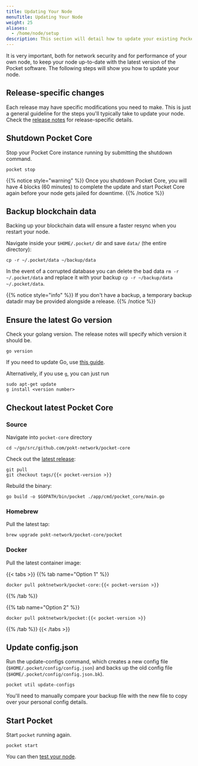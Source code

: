 ```yaml
---
title: Updating Your Node
menuTitle: Updating Your Node
weight: 25
aliases:
  - /home/node/setup
description: This section will detail how to update your existing Pocket node when a new version is released.
---
```


It is very important, both for network security and for performance of your own node, to keep your node up-to-date with the latest version of the Pocket software. The following steps will show you how to update your node.

## Release-specific changes

Each release may have specific modifications you need to make. This is just a general guideline for the steps you'll typically take to update your node. Check the [release notes](https://github.com/pokt-network/pocket-core/releases) for release-specific details.

## Shutdown Pocket Core

Stop your Pocket Core instance running by submitting the shutdown command.

```
pocket stop
```

{{% notice style="warning" %}}
Once you shutdown Pocket Core, you will have 4 blocks (60 minutes) to complete the update and start Pocket Core again before your node gets jailed for downtime.
{{% /notice %}}

## Backup blockchain data

Backing up your blockchain data will ensure a faster resync when you restart your node.

Navigate inside your `$HOME/.pocket/` dir and save `data/` (the entire directory):

```
cp -r ~/.pocket/data ~/backup/data
```

In the event of a corrupted database you can delete the bad data `rm -r ~/.pocket/data` and replace it with your backup `cp -r ~/backup/data ~/.pocket/data`.

{{% notice style="info" %}}
If you don't have a backup, a temporary backup datadir may be provided alongside a release.
{{% /notice %}}

## Ensure the latest Go version

Check your golang version. The release notes will specify which version it should be.

```
go version
```

If you need to update Go, use [this guide](https://gist.github.com/nikhita/432436d570b89cab172dcf2894465753).

Alternatively, if you use `g`, you can just run

```
sudo apt-get update
g install <version number>
```

## Checkout latest Pocket Core

### Source

Navigate into `pocket-core` directory

```
cd ~/go/src/github.com/pokt-network/pocket-core
```

Check out the [latest release](https://github.com/pokt-network/pocket-core/releases):

```
git pull
git checkout tags/{{< pocket-version >}}
```

Rebuild the binary:

```
go build -o $GOPATH/bin/pocket ./app/cmd/pocket_core/main.go
```

### Homebrew

Pull the latest tap:

```
brew upgrade pokt-network/pocket-core/pocket
```

### Docker

Pull the latest container image:

{{< tabs >}}
{{% tab name="Option 1" %}}
```
docker pull poktnetwork/pocket-core:{{< pocket-version >}}
```
{{% /tab %}}

{{% tab name="Option 2" %}}
```
docker pull poktnetwork/pocket:{{< pocket-version >}}
```
{{% /tab %}}
{{< /tabs >}}

## Update config.json

Run the update-configs command, which creates a new config file (`$HOME/.pocket/config/config.json`) and backs up the old config file (`$HOME/.pocket/config/config.json.bk`).

```
pocket util update-configs
```

You'll need to manually compare your backup file with the new file to copy over your personal config details.

## Start Pocket

Start `pocket` running again.

```
pocket start
```

You can then [test your node](/node/setup/#test-your-node).
